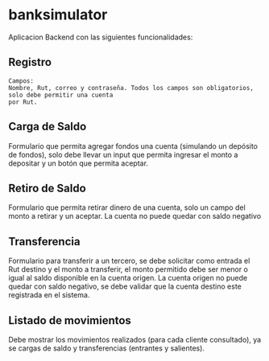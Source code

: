 # banksimulator
Aplicacion Backend con las siguientes funcionalidades:

## Registro
    Campos:
    Nombre, Rut, correo y contraseña. Todos los campos son obligatorios, solo debe permitir una cuenta
    por Rut.

## Carga de Saldo
Formulario que permita agregar fondos una cuenta (simulando un depósito de fondos), solo debe
llevar un input que permita ingresar el monto a depositar y un botón que permita aceptar.

## Retiro de Saldo
Formulario que permita retirar dinero de una cuenta, solo un campo del monto a retirar y un aceptar.
La cuenta no puede quedar con saldo negativo

## Transferencia
Formulario para transferir a un tercero, se debe solicitar como entrada el Rut destino y el monto a
transferir, el monto permitido debe ser menor o igual al saldo disponible en la cuenta origen. La
cuenta origen no puede quedar con saldo negativo, se debe validar que la cuenta destino este
registrada en el sistema.

## Listado de movimientos
Debe mostrar los movimientos realizados (para cada cliente consultado), ya se cargas de saldo y
transferencias (entrantes y salientes).


